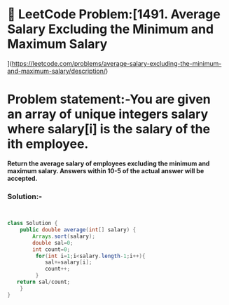 # 📌 LeetCode Problem:[1491. Average Salary Excluding the Minimum and Maximum Salary


](https://leetcode.com/problems/average-salary-excluding-the-minimum-and-maximum-salary/description/)

# **Problem statement:-You are given an array of unique integers salary where salary[i] is the salary of the ith employee.**

**Return the average salary of employees excluding the minimum and maximum salary. Answers within 10-5 of the actual answer will be accepted.**





### Solution:-

``` java


class Solution {
    public double average(int[] salary) {
        Arrays.sort(salary);
        double sal=0;
        int count=0;
         for(int i=1;i<salary.length-1;i++){
            sal+=salary[i];
            count++;
         }
   return sal/count;
    }
}
